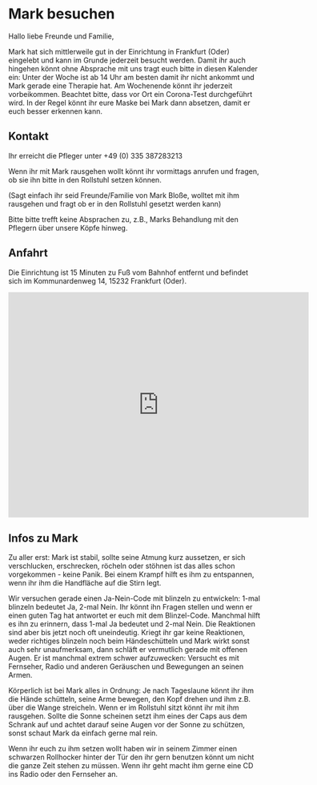 # Mark besuchen

Hallo liebe Freunde und Familie,

Mark hat sich mittlerweile gut in der Einrichtung in Frankfurt (Oder) eingelebt und kann im Grunde jederzeit besucht werden. Damit ihr auch hingehen könnt ohne Absprache mit uns tragt euch bitte in diesen Kalender ein: <KalenderLink>
Unter der Woche ist ab 14 Uhr am besten damit ihr nicht ankommt und Mark gerade eine Therapie hat. Am Wochenende könnt ihr jederzeit vorbeikommen. Beachtet bitte, dass vor Ort ein Corona-Test durchgeführt wird. In der Regel könnt ihr eure Maske bei Mark dann absetzen, damit er euch besser erkennen kann.

## Kontakt
Ihr erreicht die Pfleger unter +49 (0) 335 387283213

Wenn ihr mit Mark rausgehen wollt könnt ihr vormittags anrufen und fragen, ob sie ihn bitte in den Rollstuhl setzen können.

(Sagt einfach ihr seid Freunde/Familie von Mark Bloße, wolltet mit ihm rausgehen und fragt ob er in den Rollstuhl gesetzt werden kann)

Bitte bitte trefft keine Absprachen zu, z.B., Marks Behandlung mit den Pflegern über unsere Köpfe hinweg.

## Anfahrt
Die Einrichtung ist 15 Minuten zu Fuß vom Bahnhof entfernt und befindet sich im Kommunardenweg 14, 15232 Frankfurt (Oder).

<iframe src="https://www.google.com/maps/embed?pb=!1m18!1m12!1m3!1d2438.1339522954177!2d14.539018016154728!3d52.33171597977902!2m3!1f0!2f0!3f0!3m2!1i1024!2i768!4f13.1!3m3!1m2!1s0x470798103d11be6f%3A0x9f91797574575fa5!2sKommunardenweg%2014%2C%2015232%20Frankfurt%20(Oder)!5e0!3m2!1sde!2sde!4v1661973758437!5m2!1sde!2sde" width="600" height="450" style="border:0;" allowfullscreen="" loading="lazy" referrerpolicy="no-referrer-when-downgrade"></iframe>
  
## Infos zu Mark
Zu aller erst: Mark ist stabil, sollte seine Atmung kurz aussetzen, er sich verschlucken, erschrecken, röcheln oder stöhnen ist das alles schon vorgekommen - keine Panik. Bei einem Krampf hilft es ihm zu entspannen, wenn ihr ihm die Handfläche auf die Stirn legt.

Wir versuchen gerade einen Ja-Nein-Code mit blinzeln zu entwickeln: 1-mal blinzeln bedeutet Ja, 2-mal Nein. Ihr könnt ihn Fragen stellen und wenn er einen guten Tag hat antwortet er euch mit dem Blinzel-Code. Manchmal hilft es ihn zu erinnern, dass 1-mal Ja bedeutet und 2-mal Nein. Die Reaktionen sind aber bis jetzt noch oft uneindeutig. Kriegt ihr gar keine Reaktionen, weder richtiges blinzeln noch beim Händeschütteln und Mark wirkt sonst auch sehr unaufmerksam, dann schläft er vermutlich gerade mit offenen Augen. Er ist manchmal extrem schwer aufzuwecken: Versucht es mit Fernseher, Radio und anderen Geräuschen und Bewegungen an seinen Armen.

Körperlich ist bei Mark alles in Ordnung: Je nach Tageslaune könnt ihr ihm die Hände schütteln, seine Arme bewegen, den Kopf drehen und ihm z.B. über die Wange streicheln. Wenn er im Rollstuhl sitzt könnt ihr mit ihm rausgehen. Sollte die Sonne scheinen setzt ihm eines der Caps aus dem Schrank auf und achtet darauf seine Augen vor der Sonne zu schützen, sonst schaut Mark da einfach gerne mal rein.

Wenn ihr euch zu ihm setzen wollt haben wir in seinem Zimmer einen schwarzen Rollhocker hinter der Tür den ihr gern benutzen könnt um nicht die ganze Zeit stehen zu müssen. Wenn ihr geht macht ihm gerne eine CD ins Radio oder den Fernseher an.
